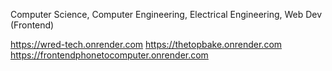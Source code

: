 Computer Science, Computer Engineering, Electrical Engineering, Web Dev (Frontend) 







https://wred-tech.onrender.com
https://thetopbake.onrender.com
https://frontendphonetocomputer.onrender.com
